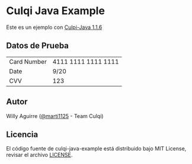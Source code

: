 # Culqi Java Example

Este es un ejemplo con [Culpi-Java 1.1.6](https://github.com/culqi/culqi-java/)

## Datos de Prueba

<table>
  <tr>
    <td>Card Number</td>
    <td>4111 1111 1111 1111</td>
  </tr>
  <tr>
    <td>Date</td>
    <td>9/20</td>
  </tr>
  <tr>
    <td>CVV</td>
    <td>123</td>
  </tr>
</table>

## Autor

Willy Aguirre ([@marti1125](https://github.com/marti1125) - Team Culqi)

## Licencia

El código fuente de culqi-java-example está distribuido bajo MIT License, revisar el archivo [LICENSE](https://github.com/culqi/culqi-java-example-BETA/blob/master/LICENSE).